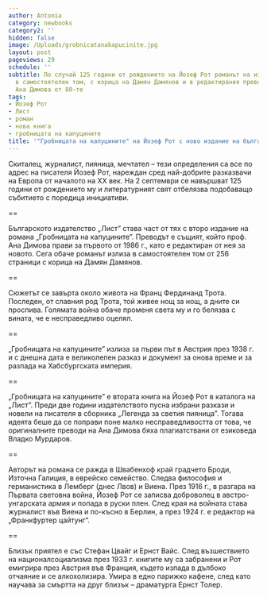 ```yaml
---
author: Antonia
category: newbooks
category2: ''
hidden: false
image: /Uploads/grobnicatanakapucinite.jpg
layout: post
pageviews: 29
schedule: ''
subtitle: По случай 125 години от рождението на Йозеф Рот романът на изд. "Лист" излиза
  в самостоятелен том, с корица на Дамян Дамянов и в редактирания превод на проф.
  Ана Димова от 80-те
tags:
- Йозеф Рот
- Лист
- роман
- нова книга
- гробницата на капуцините
title: '"Гробницата на капуцините" на Йозеф Рот с ново издание на български'
---
```


Скиталец, журналист, пияница, мечтател – тези определения са все по адрес на писателя Йозеф Рот, нареждан сред най-добрите разказвачи на Европа от началото на ХХ век. На 2 септември се навършват 125 години от рождението му и литературният свят отбелязва подобаващо събитието с поредица инициативи. 

\==

Българското издателство „Лист” става част от тях с второ издание на романа „Гробницата на капуцините”. Преводът е същият, който проф. Ана Димова прави за първото от 1986 г., като е редактиран от нея за новото. Сега обаче романът излиза в самостоятелен том от 256 страници с корица на Дамян Дамянов.

\==

Сюжетът се завърта около живота на Франц Фердинанд Трота. Последен, от славния род Трота, той живее нощ за нощ, а дните си проспива. Голямата война обаче променя света му и го белязва с вината, че е несправедливо оцелял.

\==

„Гробницата на капуцините” излиза за първи път в Австрия през 1938 г. и с днешна дата е великолепен разказ и документ за онова време и за разпада на Хабсбургската империя. 

\==

„Гробницата на капуцините” е втората книга на Йозеф Рот в каталога на „Лист”. Преди две години издателството пусна избрани разкази и новели на писателя в сборника „Легенда за светия пияница”. Тогава идеята беше да се поправи поне малко несправедливостта от това, че оригиналните преводи на Ана Димова бяха плагиатствани от езиковеда Владко Мурдаров.

\==

Авторът на романа се ражда в Швабенхоф край градчето Броди, Източна Галиция, в еврейско семейство. Следва философия и германистика в Лемберг (днес Лвов) и Виена. През 1916 г., в разгара на Първата световна война, Йозеф Рот се записва доброволец в австро-унгарската армия и попада в руски плен. След края на войната става журналист във Виена и по-късно в Берлин, а през 1924 г. е редактор на „Франкфуртер цайтунг“. 

\==

Близък приятел е със Стефан Цвайг и Ернст Вайс. След възшествието на националсоциализма през 1933 г. книгите му са забранени и Рот емигрира през Австрия във Франция, където изпада в дълбоко отчаяние и се алкохолизира. Умира в едно парижко кафене, след като научава за смъртта на друг близък – драматурга Ернст Толер.